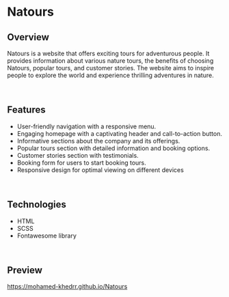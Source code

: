# Natours    
  
## Overview

Natours is a website that offers exciting tours for adventurous people. It provides information about various nature tours, the benefits of choosing Natours, popular tours, and customer stories. The website aims to inspire people to explore the world and experience thrilling adventures in nature.

<br>

## Features

<ul>
  <li>User-friendly navigation with a responsive menu.</li>
  <li>Engaging homepage with a captivating header and call-to-action button.</li>
  <li>Informative sections about the company and its offerings.</li>
  <li>Popular tours section with detailed information and booking options.</li>
  <li>Customer stories section with testimonials.</li>
  <li>Booking form for users to start booking tours.</li>
  <li>Responsive design for optimal viewing on different devices</li>
</ul>

<br>

## Technologies
<ul>
  <li>HTML</li>
  <li>SCSS</li>
  <li>Fontawesome library</li>
</ul>

<br>

## Preview
https://mohamed-khedrr.github.io/Natours

